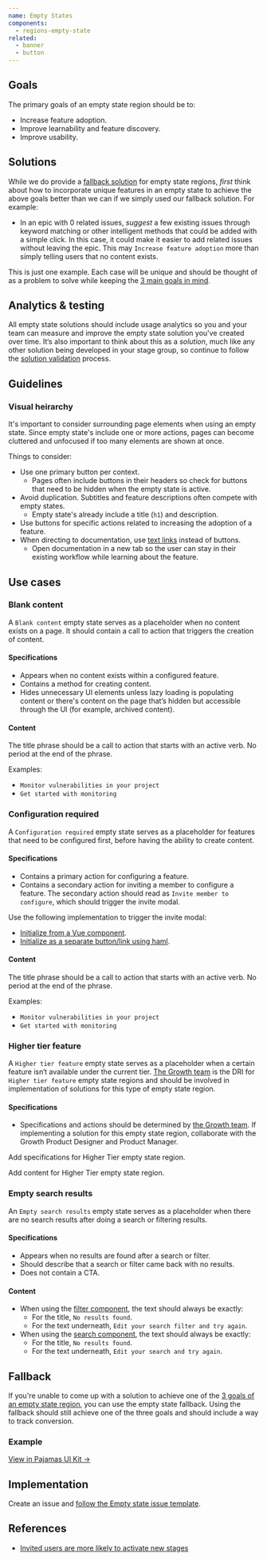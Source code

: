 ```yaml
---
name: Empty States
components:
  - regions-empty-state
related:
  - banner
  - button
---
```


## Goals

The primary goals of an empty state region should be to:

- Increase feature adoption.
- Improve learnability and feature discovery.
- Improve usability.

## Solutions

While we do provide a [fallback solution](#fallback) for empty state regions, *first* think about how to incorporate unique features in an empty state to achieve the above goals better than we can if we simply used our fallback solution. For example:

- In an epic with 0 related issues, *suggest* a few existing issues through keyword matching or other intelligent methods that could be added with a simple click. In this case, it could make it easier to add related issues without leaving the epic. This may `Increase feature adoption` more than simply telling users that no content exists. 

This is just one example. Each case will be unique and should be thought of as a problem to solve while keeping the [3 main goals in mind](#goals). 

## Analytics & testing

All empty state solutions should include usage analytics so you and your team can measure and improve the empty state solution you've created over time. It‘s also important to think about this as a *solution*, much like any other solution being developed in your stage group, so continue to follow the [solution validation](https://about.gitlab.com/handbook/product/ux/ux-research/solution-validation-and-methods/) process.


## Guidelines

### Visual heirarchy

It's important to consider surrounding page elements when using an empty state. Since empty state's include one or more actions, pages can become cluttered and unfocused if too many elements are shown at once.

Things to consider:
- Use one primary button per context. 
  - Pages often include buttons in their headers so check for buttons that need to be hidden when the empty state is active.
- Avoid duplication. Subtitles and feature descriptions often compete with empty states.
  - Empty state's already include a title (`h1`) and description.
- Use buttons for specific actions related to increasing the adoption of a feature.
- When directing to documentation, use [text links](https://gitlab-org.gitlab.io/gitlab-ui/?path=/story/regions-empty-state--custom-actions) instead of buttons.
  - Open documentation in a new tab so the user can stay in their existing workflow while learning about the feature.


## Use cases

### Blank content

A `Blank content` empty state serves as a placeholder when no content exists on a page. It should contain a call to action that triggers the creation of content. 

#### Specifications

- Appears when no content exists within a configured feature.
- Contains a method for creating content.
- Hides unnecessary UI elements unless lazy loading is populating content or there's content on the page that’s hidden but accessible through the UI (for example, archived content).

#### Content

The title phrase should be a call to action that starts with an active verb. No period at the end of the phrase.

Examples:

- `Monitor vulnerabilities in your project`
- `Get started with monitoring`

### Configuration required

A `Configuration required` empty state serves as a placeholder for features that need to be configured first, before having the ability to create content.

#### Specifications

- Contains a primary action for configuring a feature.
- Contains a secondary action for inviting a member to configure a feature. The secondary action should read as `Invite member to configure`, which should trigger the invite modal.

Use the following implementation to trigger the invite modal:
- [Initialize from a Vue component](http://gitlab.com/gitlab-org/gitlab/blob/81fc02642a748484af91e45abda84c24a54b7ac9/app/assets/javascripts/vue_shared/components/markdown/toolbar.vue#L70-70).
- [Initialize as a separate button/link using haml](https://gitlab.com/gitlab-org/gitlab/blob/81fc02642a748484af91e45abda84c24a54b7ac9/app/views/projects/_invite_members_empty_project.html.haml#L6-13).

#### Content

The title phrase should be a call to action that starts with an active verb. No period at the end of the phrase.

Examples:

- `Monitor vulnerabilities in your project`
- `Get started with monitoring`

### Higher tier feature

A `Higher tier feature` empty state serves as a placeholder when a certain feature isn‘t available under the current tier. [The Growth team](https://about.gitlab.com/handbook/product/categories/#growth-section) is the DRI for `Higher tier feature` empty state regions and should be involved in implementation of solutions for this type of empty state region.

#### Specifications

- Specifications and actions should be determined by [the Growth team](https://about.gitlab.com/handbook/product/categories/#growth-section). If implementing a solution for this empty state region, collaborate with the Growth Product Designer and Product Manager. 

<todo>Add specifications for Higher Tier empty state region.</todo>

<todo>Add content for Higher Tier empty state region.</todo>

### Empty search results

An `Empty search results` empty state serves as a placeholder when there are no search results after doing a search or filtering results.

#### Specifications

- Appears when no results are found after a search or filter.
- Should describe that a search or filter came back with no results.
- Does not contain a CTA.

#### Content

- When using the [filter component](/components/filter), the text should always be exactly:
  - For the title, `No results found`.
  - For the text underneath, `Edit your search filter and try again`.
- When using the [search component](/components/search), the text should always be exactly:
  - For the title, `No results found`.
  - For the text underneath, `Edit your search and try again`.

## Fallback

If you're unable to come up with a solution to achieve one of the [3 goals of an empty state region](#goals), you can use the empty state fallback. Using the fallback should still achieve one of the three goals and should include a way to track conversion. 

### Example

<story-viewer component="regions-empty-state"></story-viewer>

[View in Pajamas UI Kit →](https://www.figma.com/file/qEddyqCrI7kPSBjGmwkZzQ/%F0%9F%93%99-Component-library?type=design&node-id=48911-75349&mode=dev)

## Implementation

Create an issue and [follow the Empty state issue template](https://gitlab.com/gitlab-org/gitlab/-/issues/new?issuable_template=Empty%20state).

## References

- [Invited users are more likely to activate new stages](https://gitlab.com/gitlab-org/gitlab-services/design.gitlab.com/-/merge_requests/2526#note_691364062)
